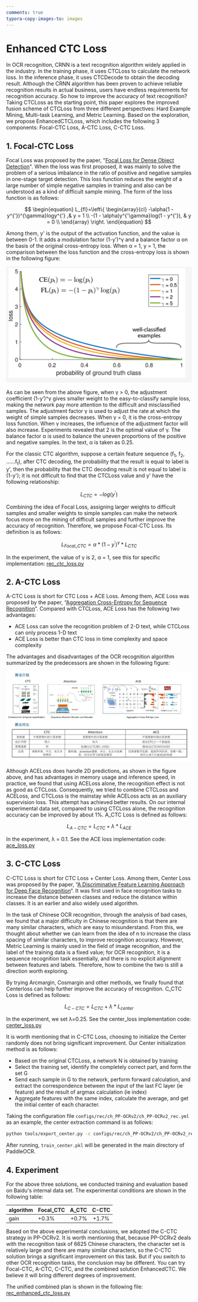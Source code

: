 ```yaml
---
comments: true
typora-copy-images-to: images
---
```


# Enhanced CTC Loss

In OCR recognition, CRNN is a text recognition algorithm widely applied in the industry. In the training phase, it uses CTCLoss to calculate the network loss. In the inference phase, it uses CTCDecode to obtain the decoding result. Although the CRNN algorithm has been proven to achieve reliable recognition results in actual business, users have endless requirements for recognition accuracy. So how to improve the accuracy of text recognition? Taking CTCLoss as the starting point, this paper explores the improved fusion scheme of CTCLoss from three different perspectives: Hard Example Mining, Multi-task Learning, and Metric Learning. Based on the exploration, we propose EnhancedCTCLoss, which includes the following 3 components: Focal-CTC Loss, A-CTC Loss, C-CTC Loss.

## 1. Focal-CTC Loss

Focal Loss was proposed by the paper, "[Focal Loss for Dense Object Detection](https://arxiv.org/abs/1708.02002)". When the loss was first proposed, it was mainly to solve the problem of a serious imbalance in the ratio of positive and negative samples in one-stage target detection. This loss function reduces the weight of a large number of simple negative samples in training and also can be understood as a kind of difficult sample mining.
The form of the loss function is as follows:

$$
\begin{equation}
L_{fl}=\left\{
\begin{array}{cl}
-\alpha(1 - y^{'})^{\gamma}logy^{'} ,&  y = 1 \\
-(1 - \alpha)y^{'\gamma}log(1 - y^{'}), &  y = 0 \\
\end{array} \right.
\end{equation}
$$

Among them, y' is the output of the activation function, and the value is between 0-1. It adds a modulation factor (1-y’)^&gamma; and a balance factor &alpha; on the basis of the original cross-entropy loss. When &alpha; = 1, y = 1, the comparison between the loss function and the cross-entropy loss is shown in the following figure:

![img](./images/focal_loss_image.png)

As can be seen from the above figure, when &gamma; > 0, the adjustment coefficient (1-y’)^&gamma; gives smaller weight to the easy-to-classify sample loss, making the network pay more attention to the difficult and misclassified samples. The adjustment factor &gamma; is used to adjust the rate at which the weight of simple samples decreases. When &gamma; = 0, it is the cross-entropy loss function. When &gamma; increases, the influence of the adjustment factor will also increase. Experiments revealed that 2 is the optimal value of &gamma;. The balance factor &alpha; is used to balance the uneven proportions of the positive and negative samples. In the text, &alpha; is taken as 0.25.

For the classic CTC algorithm, suppose a certain feature sequence (f<sub>1</sub>, f<sub>2</sub>, ......f<sub>t</sub>), after CTC decoding, the probability that the result is equal to label is y', then the probability that the CTC decoding result is not equal to label is (1-y'); it is not difficult to find that the CTCLoss value and y' have the following relationship:

$$
L_{CTC} = -log(y^{'})
$$

Combining the idea of Focal Loss, assigning larger weights to difficult samples and smaller weights to simple samples can make the network focus more on the mining of difficult samples and further improve the accuracy of recognition. Therefore, we propose Focal-CTC Loss. Its definition is as follows:

$$
L_{Focal\_CTC} = \alpha * (1 - y^{'})^{\gamma} * L_{CTC}
$$

In the experiment, the value of &gamma; is 2, &alpha; = 1, see this for specific implementation: [rec_ctc_loss.py](../../ppocr/losses/rec_ctc_loss.py)

## 2. A-CTC Loss
A-CTC Loss is short for CTC Loss + ACE Loss. Among them, ACE Loss was proposed by the paper, “[Aggregation Cross-Entropy for Sequence Recognition](https://arxiv.org/abs/1904.08364)”. Compared with CTCLoss, ACE Loss has the following two advantages:
+ ACE Loss can solve the recognition problem of 2-D text, while CTCLoss can only process 1-D text
+ ACE Loss is better than CTC loss in time complexity and space complexity

The advantages and disadvantages of the OCR recognition algorithm summarized by the predecessors are shown in the following figure:

![img](./images/rec_algo_compare.png)

Although ACELoss does handle 2D predictions, as shown in the figure above, and has advantages in memory usage and inference speed, in practice, we found that using ACELoss alone, the recognition effect is not as good as CTCLoss. Consequently, we tried to combine CTCLoss and ACELoss, and CTCLoss is the mainstay while ACELoss acts as an auxiliary supervision loss. This attempt has achieved better results. On our internal experimental data set, compared to using CTCLoss alone, the recognition accuracy can be improved by about 1%.
A_CTC Loss is defined as follows:

$$
L_{A-CTC} = L_{CTC} + \lambda * L_{ACE}
$$

In the experiment, λ = 0.1. See the ACE loss implementation code: [ace_loss.py](../../ppocr/losses/ace_loss.py)

## 3. C-CTC Loss
C-CTC Loss is short for CTC Loss + Center Loss. Among them, Center Loss was proposed by the paper, “[A Discriminative Feature Learning Approach for Deep Face Recognition](https://link.springer.com/chapter/10.1007/978-3-319-46478-7_31)“. It was first used in face recognition tasks to increase the distance between classes and reduce the distance within classes. It is an earlier and also widely used algorithm.

In the task of Chinese OCR recognition, through the analysis of bad cases, we found that a major difficulty in Chinese recognition is that there are many similar characters, which are easy to misunderstand. From this, we thought about whether we can learn from the idea of n to increase the class spacing of similar characters, to improve recognition accuracy. However, Metric Learning is mainly used in the field of image recognition, and the label of the training data is a fixed value; for OCR recognition, it is a sequence recognition task essentially, and there is no explicit alignment between features and labels. Therefore, how to combine the two is still a direction worth exploring.

By trying Arcmargin, Cosmargin and other methods, we finally found that Centerloss can help further improve the accuracy of recognition. C_CTC Loss is defined as follows:

$$
L_{C-CTC} = L_{CTC} + \lambda * L_{center}
$$

In the experiment, we set λ=0.25. See the center_loss implementation code: [center_loss.py](../../ppocr/losses/center_loss.py)

It is worth mentioning that in C-CTC Loss, choosing to initialize the Center randomly does not bring significant improvement. Our Center initialization method is as follows:
+ Based on the original CTCLoss, a network N is obtained by training
+ Select the training set, identify the completely correct part, and form the set G
+ Send each sample in G to the network, perform forward calculation, and extract the correspondence between the input of the last FC layer (ie feature) and the result of argmax calculation (ie index)
+ Aggregate features with the same index, calculate the average, and get the initial center of each character.

Taking the configuration file `configs/rec/ch_PP-OCRv2/ch_PP-OCRv2_rec.yml` as an example, the center extraction command is as follows:

```bash linenums="1"
python tools/export_center.py -c configs/rec/ch_PP-OCRv2/ch_PP-OCRv2_rec.yml -o Global.pretrained_model="./output/rec_mobile_pp-OCRv2/best_accuracy"
```

After running, `train_center.pkl` will be generated in the main directory of PaddleOCR.

## 4. Experiment

For the above three solutions, we conducted training and evaluation based on Baidu's internal data set. The experimental conditions are shown in the following table:

| algorithm | Focal_CTC | A_CTC | C-CTC |
| :-------- | :-------- | ----: | :---: |
| gain      | +0.3%     | +0.7% | +1.7% |

Based on the above experimental conclusions, we adopted the C-CTC strategy in PP-OCRv2. It is worth mentioning that, because PP-OCRv2 deals with the recognition task of 6625 Chinese characters, the character set is relatively large and there are many similar characters, so the C-CTC solution brings a significant improvement on this task. But if you switch to other OCR recognition tasks, the conclusion may be different. You can try Focal-CTC, A-CTC, C-CTC, and the combined solution EnhancedCTC. We believe it will bring different degrees of improvement.

The unified combined plan is shown in the following file: [rec_enhanced_ctc_loss.py](../../ppocr/losses/rec_enhanced_ctc_loss.py)
